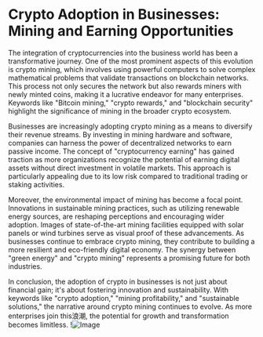 # Crypto Adoption in Businesses: Mining and Earning Opportunities

The integration of cryptocurrencies into the business world has been a transformative journey. One of the most prominent aspects of this evolution is crypto mining, which involves using powerful computers to solve complex mathematical problems that validate transactions on blockchain networks. This process not only secures the network but also rewards miners with newly minted coins, making it a lucrative endeavor for many enterprises. Keywords like "Bitcoin mining," "crypto rewards," and "blockchain security" highlight the significance of mining in the broader crypto ecosystem.

Businesses are increasingly adopting crypto mining as a means to diversify their revenue streams. By investing in mining hardware and software, companies can harness the power of decentralized networks to earn passive income. The concept of "cryptocurrency earning" has gained traction as more organizations recognize the potential of earning digital assets without direct investment in volatile markets. This approach is particularly appealing due to its low risk compared to traditional trading or staking activities.

Moreover, the environmental impact of mining has become a focal point. Innovations in sustainable mining practices, such as utilizing renewable energy sources, are reshaping perceptions and encouraging wider adoption. Images of state-of-the-art mining facilities equipped with solar panels or wind turbines serve as visual proof of these advancements. As businesses continue to embrace crypto mining, they contribute to building a more resilient and eco-friendly digital economy. The synergy between "green energy" and "crypto mining" represents a promising future for both industries.

In conclusion, the adoption of crypto in businesses is not just about financial gain; it's about fostering innovation and sustainability. With keywords like "crypto adoption," "mining profitability," and "sustainable solutions," the narrative around crypto mining continues to evolve. As more enterprises join this浪潮, the potential for growth and transformation becomes limitless. !![Image](https://github.com/user-attachments/assets/3be06921-4469-491d-bd37-5f14c53422b7)